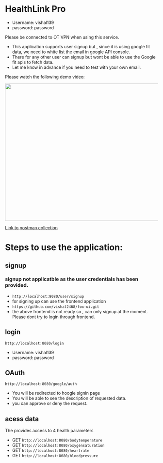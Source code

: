 # HealthLink Pro
- Username: vishal139
- password: password

Please be connected to OT VPN when using this service.

* This application supports user signup but , since it is using google fit data, we need to white list the email in google API console.
* There for any other user can signup but wont be able to use the Google fit apis to fetch data.
* Let me know in advance if you need to test with your own email.

Please watch the following demo video:

[<img src="https://img.youtube.com/vi/QPJKXIw45C0/hqdefault.jpg" width="720" height="450"
/>](https://youtube.com/embed/QPJKXIw45C0)

[Link to postman collection](https://www.postman.com/vishal2468/workspace/ot-hackathon/collection/22636620-29f2b3b6-d29d-47c0-a159-5bfbefbe2798?action=share&creator=22636620)


# Steps to use the application:


## signup 
### signup not applicatble as the user credentials has been provided.
- `http://localhost:8080/user/signup`
- for signing up can use the frontend application
- `https://github.com/vishal2468/fox-ui.git`
- the above frontend is not ready so , can only signup at the moment. Please dont try to login through frontend.


## login
`http://localhost:8080/login`
- Username: vishal139
- password: password

## OAuth
`http://localhost:8080/google/auth`
- You will be redirected to hoogle signin page
- You will be able to see the description of requested data.
- you can approve or deny the request.


## acess data
The provides access to 4 health parameters
  - GET `http://localhost:8080/bodytemperature`
  - GET `http://localhost:8080/oxygensaturation`
  - GET `http://localhost:8080/heartrate`
  - GET `http://localhost:8080/bloodpressure` 
  

